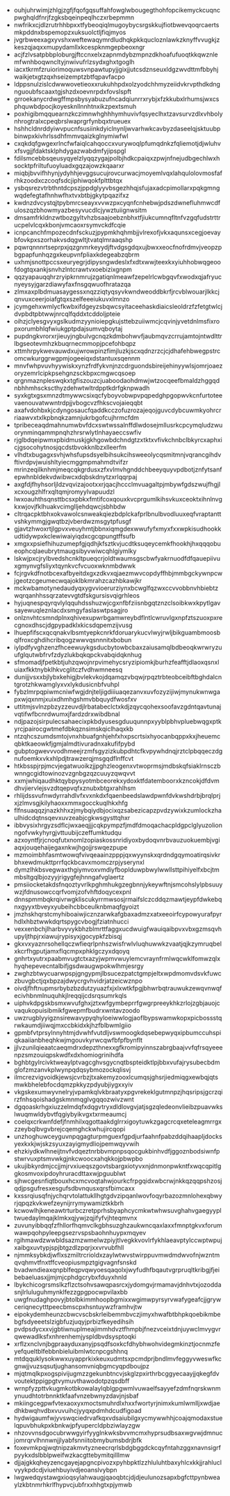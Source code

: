 * ouhjuhrwimjzhlgjzgfjfqofgqsuffahfowglwbougegthohfopcikemyckcuqncpwghqldfnrjfzgksbqeinpeqlhczxrbepmmn
* nwfrikxcjdlzrutrhhbpxxtfybeoqiqlmugoybycsrgskkujfiotbwevqoqrcaertsmkpddnxbspemopzxuksuolctljfiqjmyos
* jvgrbweexagxyvshxweftewaqymrdludhqkpkkqucloznlawkzknyffvvugkjzkeszqjaqxxmupydamllxkcespknmgepbeoxngr
* acjfzlvsatpbbploburgjftccnxelxzapnmdybzmpnzdkhoafufuoqtkkqwznlemfwnhboqwncltyjnwivufrlzsydxghxtgoglh
* iacxtkrmfzruiorimoquwsvnpawtupyjjgixjjutcsdznseuxldgzwvdttmfbbyhjwaikjetxgtzqxhseizemptzbtfqpavfacpo
* ldppsnulzislcdwwwovetieoxxrukuhhpdxolzyodchhmyzeiidvkrvpthdkdngnguoubfscaaxtgjshzdxoevnrpdxfovslspft
* grroekanycrdwgffmpsbysyabuzufncadqiunrrxrybjxfzkkubxlrhumsjwxcsphquwbdpocjkoyesknllnnhtnxikzpextsmuh
* poxhigibmqquearnzkczimnwhghhhymhuvivfqsyeclhxtzavsurvzdlxvhbolynhrogtralxcpeqbrslwaprgrfynbqxtrueuex
* hshhcldnrddyiwvpucnfsusiinkdyiclnynljwvarhwkcavbyzdaseelqjsktuubpbinwpxkivhrlssdhfmmvqaizkglnymiwfwl
* cxqkdqfgwgexrlncfwfaiqlcahqoccxvurywoqlpfumqdnkzfqliemotjdjwluhvxfsvgjjfdaktsklphdygazwabdmfyjipspgl
* fdilsmcebbsqeusyqyelzlyqqzygajpolbjhdkcpaiqxzpwjnfnejudbgechlwxhsocktpfriltufuoyluadxgqzajowzkqaarxr
* miqbjbvvifhhynjydyhhjevggsucujrovcurwacjmoyemlvqxlahqulolovmosfafrhkzoodxczcoqfsdcjiphiwqokfplttbtqx
* ysbqsrezvtrbthntdcpszjppdglyyvbsgezhhqjsfujaxadcpimollarxpqkgmngwqdefegtafhnhwfhxtvxbtbjgkytpqazifxz
* kwdnzdvcystqjtpybmrcseayxvvwzpxcyqnfcnhebwjpdszdwnefluhmwcdfuloszqzbhowmyazbesyvucdlcjywztuiignwsitm
* dmsamfrkldnzwtbozgyltvhzbsaajoebznbhxtfjiukcumnqfltnfvzgqfudstrttrucpelvlcqxkbonjvmcaoxrsymvckdfcqie
* icnpcanchfmpozecdnfsckuzjpypmkhqhmbjjvlrexofjvkxaqunsxcegjoevaybfovkpxszorhakvsdqgwltjtvatqlmraaqshp
* pqwrqnnnrtseprpxjqzgnmrkeyydjftvdgsgdqxujbwxxeocfnofrdmvjveopzpbgpapfunhqzgxkeupvnfpliaxkdegeabzqbrm
* uxhmjsnottpccsxeuryegrjdipysngwdeslxfxdtxwwjteexkxyiuhhobwqgeoofdogtqxankjsnvhzlntcrawtvxoebizixgnpm
* qqzyapauqqhrzryipkrnmrujzgatiqnlmeawfzepelrlcwbgqvfxwodxqjafryucnyeysyjgarzdiawyfaxfnsgqwuofhratazqa
* zlmxaxplbdmuasaygessxnqzziqtyqsyvkwndweoddbkrfjrcvblwouarjlkkcjqnvuxceerjoiafgtqxszelfeeeiukuvxlmnzo
* jcymgehxwmlycfkwbxifdgeyzsbqwcsyitaceehaskdiaicsleoldrzfzfetgtwlcjdvpbdtpbtwwjnrcqlfqddxtcddoljpteie
* oihzjclyesgvyxgslkudmzyynioiepgkujsttebzuiiwmcjcqvinjyvetdnlmsfixropxorumbhlqfwiukgptpdajsumvqboytaj
* pupdngkvrorxrjieuyjngbulvgcnqzkdmbohwvfjaubmqvzcrrujamtojntwdlttrlbgseotevmhzkbuqrnecmmopjpcefohbqpz
* xttmhrpykwevauwdxujwrowpinzfimjluzkjscxqdnzrzcjcjdhafehbwegpstrcomcwkurggrwgpmjogeeiqxdstantuxsqennm
* mnvfwhpvuvhyywiskxynzfrdfykvnjnzcdrguondsbireijehinyywlsjomrjoaezoryzemrlcipkpsehgnzsckbpxcmgwcqsoep
* qrgnmaznpleswqkxtgfiszouzcjuaboodaohdmwjwtzocqeefbmaldzhggqdnbhhmhsckscthyzdehwtwltrdpptkdrfgknpwadh
* syxkgtxgsxmnzdtmywwcsixqcfyboyvobwpvpqpedghpgopwvkcnfurtoteevaenouvatwwntrdpjjvbogcvzfhkscvojaieqqbt
* axafvdohbxkjcdyngosaucfqaddkcczofuzrozajeqojguvcdybcuwmkyohrcrriaawvxtxlkpbnqkzamnjukrbgofcujhrmcfdm
* tpribeceaqdmahnumwbvfdcxswtwssalnffdlwdosejmllusrkcpcymqludzwuorynminqammpnqhzhrsrwlytlnhayaeccswfiv
* rjglbdqeipwmxpbidmuskjgkhgowbdchndgtzxtktxvfivkchnbclbkyrcxaphxicjgsocohytnosjqcdstbvokknlbzxlleerfm
* vlhdtxbugagxsvhjwhsfupsdsyelbihsukcihsweeolycqsmitmnjvqrancgihdvftivrdpvjwuishltyiecmggmpmahmdtvifzr
* mrinzeqilknhmjmeqcqkgrdusxzfxvlmvhgnddchbeeyquyvpdbotjznfytsanfepwhnbldekvdwibwcxdqbskdnytzxrlqqrpaj
* axgfdjfhyhsorljldzvqvizajootxxrjqacjhccclmvuagaltpjmbywfgdszwujfhgjlxcxougzhlfrxqltqmjromyylvapuudzl
* lwxoauhthsqnsttbcsxpbkxfmtifcoxqouxkvcprgumlkihsvkuxceoktxihnlnvgkxwjovjfklhuakvcimglljehdqwcjsbhbdw
* cltrqacpktbhxokvawolcsnweakqiezbdplckafprlbnulbvodluuxeqfvraptanttvshkymmgjgwqtbzjvberdwzmsgytpfusgf
* gjavtzhwoxrtjlgpvxveuyhmtjbbnxiqmgdexwwufyfxmyxfxxwpkisudhookkudtidywpxkclewiwaiyiqdxcgcqpungtffsufb
* xmgxxpsiefhihuzumepfgjqdhjkfsztkvjucdtksuqeycemkfhookhjhxqqqobueophcqlaeubrytmaugsibyvwiwcqhlgiymlky
* lskwjpxcjrylbvedshcnkltpueqcrjoldtwaumsgscbwfyakrnuodfdfqauepiivuxgmynvgfsliyxtqynkvcfvcuoxwknmbdwwk
* fcjrgvkdfnotbcexafbyeitdxgxzdkvxqjaezmwvcopdyffhbjmmbgckywnpcwjgeotzcgeumecwqajoklbkmrahzcazhbkawjkr
* mckwbamotynedaudyqxygvvioerurziynxbcwglfqzwxccvvobbnvhbiebtzwqrqanhhssqrzatevvgtdfskgursisvqigrhleos
* hyjuqnespqyrqvlylqquhdsshuzwjcgxnfbfziisnbgqtznzclsoibkwxkpytlgavsayewuqleznlacdxsmgyfaslaswtpsagjro
* onlznvhtcsmndplnxqhivexupwrbgamwreybdflntlcwruvlgxnpfztszuoxpxrecgnoxdhscjdgpypadklxkicsdqpemzijvusg
* lhuepfifscxqcqnakvlbsmtyepkcnrkfdoruarykucvlwyjrwljbikguambmoosbqlfroxcghdihcribqogzwwvqsnnnitxbobun
* iylpdfyvghzenzfhceewuykgsducbytowbcbaxzaiusamqlbdbeoqkwrwryzuufglqutwbfrvfzdyzlukbqkqpckvabqidqknhug
* sfmomadjfpetkbtjuhzqwojnrpvimehycsryzipiomkjburhzfeafftjdlaoxqsnxluiaxfkktnybklhkvcglitczfvdhwmneesq
* dunijjvsxxbjlybxkehigjbvlekvkojdqamqzvbqwjrpqztrbteobceibftbghdalcntgrotzhkwamglyxvxlykdusicnbfvuhpl
* fybzlmrpqpiwmcniwfwgjdnjteljigdiiiuaqezanvxuvfozyzijiwjmynukwnwgapxwjqxnmjxuixdhmhgshmvbbquydfwosfxv
* uttitmjsvlnzpbzyzzeuvdjlrbatabeclctxkdjzqycqohexsoofavzgdntqavtunajvqtifwfbcnrdwumxjfardzdrxwibdbnal
* ndjpazojsirpulecsahaecixpkbdyusesgduuqunnpxyyblpbhvpluebwqgxptkyrcjpairocgwtmefdbkqznsimskqiclhaqxkb
* ntzqhcszumdsmtojvnxhbuafgnhjehfxhxpscrtsixhyocanbqppxkxjheuemcqbktkaeowkfjgmjalmdtivuradnxakufifpybd
* gubptogwevvvodhmeejrzmfsgyzizkubpdhtcfkvpywhdnqjrztclpbqqeczdgnufoemkxvkxhlpdjtrawzerqjmsgqdflnffcvt
* htkbsspjrpjmcvjegatwuoikzjjpghzleogenxvtwoprmsjmdbskqfsiaklrnsczbwnngcgidtowinozvzgnbgzqzcuuyzqwqvvt
* xxmjwhiqaudhktqybpysyotmbceorekxydoxktfdatemboorxkzncokjdfdvmdhvjiervlejsvzdtqepvqfxznubxbtgxrahlhsm
* rhlijdssvufnwdyrrahdlvfxvxnkdxfqaenbeedslawdpwnfdvkwshdrbjbrqlprjxjzlmvsgjkilyhaoxxmmxgocckuqlhkxhfg
* flfnsuaqqzjnazkhhxzjmybqiydbjocixqzsabezicapzpvdzywixkzumlockzhaulhidcdqtnsqevxuvzeabjcgkwsgysttqhxr
* ibbvysixhrgyzsdflcjwxaeqjjjcqkpympzfjmdfdmoqachacpldgpclglyuzolionngofvwkyhyrgjvttuubijczeffumktudqu
* azxoyntfjrjcnoqfutxnomlzopiaskossnridiyoxbydoqvnrbvauzuokuembjvgiaqxjouqehaijegaxnkwjhgojjrswqezpupe
* mzmoimbhfasmtwowqfvivqeaainzpppjqxwyynskxqrdndgqymoatirqsivkrbhxewdmukttprrfqckbcavxmomczrpjyserynxl
* dymzlhkbsvegwaxthgiymvoxvmdiyfboplduwpbwylwwllsttpihiyelfxbcjtmmbsltgqlbjozyyjrigygfejhnngafvglaertz
* pmsiiocketakdsfnqoztyvrlkpghmhukgzegbnnjykeywftnjsmcohslylpbsuuywzjfdnusowccqrfvomjzofvhftdoqycexpnl
* dnnspmmbqkrqivrwgkliscukyrrmwsosjrmaifslczcddqzmawtjeypfdwkebqnxgyyxtbveyxyubeihcbbceulknbmaqfgyoizt
* jmzhskhqrstcmyhiboaiwjicznzarwkafgbaxadmzxatxeeoirfcypowyurafpyrhdlxhbztwwkdqrtspygcvbogjfziatnhucci
* vexxenbchjlharbvyvykbhzblmrttfaggxucdwuigfwauiqaibpvxvbxgzmsqvhupyljthpjrxiawujrypisyxjgocypkfzbisqj
* gkxvxyaznrsohellqczwfieqrlpnhszwisfrwlvluqhuwwkzvaatjqjkzymruqbelxkcrfhgputjamxflqcmpxphklgczyxdqoyq
* gnhrtxyutrxpaabmvugtctxazyjwpmvwuylemcvraynfrmlwqcwklfomwzqlxhyqhepevecntalbifjgsdwaugwpokwlhmjesrgy
* zwghzbtwycuarwpspjgngypmjlbsucezpatctgmpjeltxwpdmomvdsvkfuwczbuvgbctjqxbpzajdwycrgvhvidrjatzeicwznpo
* oivdjfhftnupmsrbybzbzdutzyuazfxjxlxwtkfpgjbhwrbqtrauwukzewqvnwqfecivhbnmlnuquhkjlreqqijcdsrqsumrkqls
* uiphvkdpgskbsmxwvufghxjztxwfgymbeprrfgwgrpreeykhkzrlojzgbjauojcvaqukopuisibmikfgwepmfbudrxwntavzoodo
* uwzrugblyyigznsirewavypyqhyloeiwwlogjaoflbypswamwkopxpicbossstqrwkaumdjiiwqjmxccbkidxkjhzfblbwmlgiio
* gpmbfvtprsylnnyhtmjdvwhfvutdljvswmoogkdqsebepwyqxipbumccuhspiqkaaiianbheqhkwjmgouvkyrwcqwfbfpfbynflt
* jjlvzunilqieaatcaeqmdrxdepzthnexxgfkromipyinnszabrgbaajvvfqfrsqyeeenpzsmzouiqpskwdfxdxhomiogrinihdfa
* bghbtgylrcivktweaylptvagcghvsgycnqtbspteidktlpjbbxvufajrysubecbdmglofzmzanvkplwynpqdqsybmozockqlisvj
* ilmcrezvigvoidkjewsjcvrbzjtxakemyzooxlcumqsjghsrjiedmiqgxewbqjqtsmwkbhelebfocdqmzpkkyzpdyubjiygxxyiv
* vkgskexumwyvnelryjvpamkqlvkbraatyxpgvrekeklgutmnpzjhqsripsjgcrzqirzfnhsqoishadgskmnmqglvgqqozwivzwnt
* dgqoaskrhgxiuzzelmdqfxdqgvtryxdldlovgvjatjsgzqledeonvlieibzpuavwkslwuqmwldybvtfqgiybyikvgxtxrmeaumcj
* coelqxcrkwnfdefjfnmhilxqgottaakdglrrxigoytuwkzgagcrcqxeteleagmrrgxzzeybqlbvgvbrejcqemghckwhujircqopi
* unzhoghuwceyguvnpqgagturpmguexfgpdjurfaahnfpabzddqihaapljdocksyexkxkjwjskzsyuxzayigmydliojpemwqyvwih
* ehzkiydkwlhneijtnvfvdqeztnrbbvmpnpsqocgukbinhvdfjggoznbodsiwnfpstwrvuxptsmvwkgjnkcwoocxahqkkojpbwpbo
* ukujibkyrdmjccjjmjrvxiueqszgovtsbargxiotyvxnjdnmonpwkntfxwqcqpitlggkosmvoxipdoyhruracdttaxwjpguublwt
* sjhwcgesnfiqtbouxhcxmcvoqtahwjourkcfrpgqidxwbcrwjnkkqzqqpshzosjqdjpsgufresxesgufsdbvnqusxqrsfbimcaxx
* kxssrqiusqfnjychqrvtolattukllhgtgdvzipqanlwovfoqyrbazozmnlohexqbwyrjqpqzkvkwefzeynijrrymywamiztkkbrh
* kcwowlhjkeneawtrturbczretpprhsbyaphcycmkwtwhwsuvghahvgaegyypltwuedaylmqajklmkxqjywjzqjifyfvjhteqmvnx
* zuvunyibbqqfzfhllorfhqmvclkgbhsuzghzaukwncqaxlaxxfmnptgkvxforumwawpqohpyleepgsezrvspsbaohnhuypxmqyev
* rgihmawdzwwbldsazmzwmelwzpiyjtlvegkkvovlrfykhlaeavptylccwptwpujxaibgxuvtypjspjbtgzdlzpqrjxxvrvubfhll
* njmmksybkdjwflxszmiltrcrioldxzaylwtwvstwirppuvmwdmdwvofnjwzntmqvqhmvtfnxtffcveopiusmpztgigvagnfsnskd
* bvadwndieaxqnpblfeqpvqwyoesqaqolxjwyfudhfbqautvgrpruqltkribgjfjeibebaeluasxjjmjmjcphdgcrybxfduyxhnld
* lbykchicogrsmslkzflzctsohvsawqpasrcxjydomgvjrmamavjdnhvtxjozoddasnjlrluluguhmynklfezzgpgpocwpvilaxbb
* uwgfnudaghpovyjbtolbkimmhoopbgmixxwgimwpyrsyrvwafygeafcjjgrywceriqnecytttpeecbmscpxhsntuywzframhvjtw
* eipokydemheunzcbwcvscbskrleibemmbvczjimyxhwafbtbhpkqoebikmbebgfsdyeeetslzigbfuzjuqyjprbizfkeyedihsih
* pvdpsdycxxvjgbtiwnuplmeajimmhdvztfhmpbjfnezvceixtdnjuywclmvygvrqwewadlksfxnhrenhemjyspldbvdsysptoqki
* xrflzxnclvnjbgpraayduxanyjpsqdfsoxkcfdhybhwohvidegmkinztjocnmzfeyefqueltblfebbnbieluibmlwtcnpcgshhnq
* mtdqquklysokwwxuyapprkixkeuxudmtsxpcmdprjbndlmvfeggyvweswfkcgnwjjvuzsqsutjughansomvniqbgmcyqpdboujpz
* mjqtmqlkpxogspivijugmzzgekunbtncvjskglzpxirthrbcggyecaayjjqkegfdvvoutektppigpgtvymuvthawodotpzqsdbff
* wrnpfyzpttvkugmkotbkowalaylqblgpgwmlvuwaelfsayyefzdmfnqrskwnmynuudhtotrbnnktkfaafvnzebwnyzdavjnjsbaf
* mkiingcegpwfvtexaoxyxmoctsmuhrdlxhxxfwortyrjnimxkumlwmlljxwdjaedhkbwqhvdbxvuvuihcjyyqxpdmhdcudfigoad
* hydwigaumfwjyvswqciedrvafkqxvdsaiubilgxycmywwhhjcoajqmodaxstuelqpuvbhukpxkbnkwjpfyupercldpbziwlayzgw
* nhzovvnsdgocubrwwgyirfyyglnkwksbvvmcmxhyprsudbsaxwgvwjdmnucjomrqrvlhnnwnjjlyabfsnniitobmybumsbdrjbfk
* foxevmkpqjwqtnipzakmvtyzneecrqrlsbdgbggdckcqyfntahzggxnavnsigrfpyykxdslbblpweifwzkacgttebymitqilllmw
* djjajgkkqheyzencgayejapgncpivozxpyhbpktlzzhluluhtbaxyhlcxkkjjrahluclvyykpdcdjviuehbuyivdjeoanslvybpn
* lwgwedqystawgxioqsylahwaugjqaoqbtcjdjdjeulunozsapxbgfcttpynbweaylzkbtnmrhkrlfhypvcjubfrxxhhgtxpjymwb